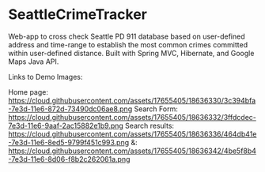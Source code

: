 # SeattleCrimeTracker
Web-app to cross check Seattle PD 911 database based on user-defined address and time-range to establish the most common crimes committed within user-defined distance. Built with Spring MVC, Hibernate, and Google Maps Java API.

Links to Demo Images:

Home page: https://cloud.githubusercontent.com/assets/17655405/18636330/3c394bfa-7e3d-11e6-872d-73490dc06ae8.png
Search Form: https://cloud.githubusercontent.com/assets/17655405/18636332/3ffdcdec-7e3d-11e6-9aaf-2ac15882e1b9.png
Search results: https://cloud.githubusercontent.com/assets/17655405/18636336/464db41e-7e3d-11e6-8ed5-9799f451c993.png
&: https://cloud.githubusercontent.com/assets/17655405/18636342/4be5f8b4-7e3d-11e6-8d06-f8b2c262061a.png
